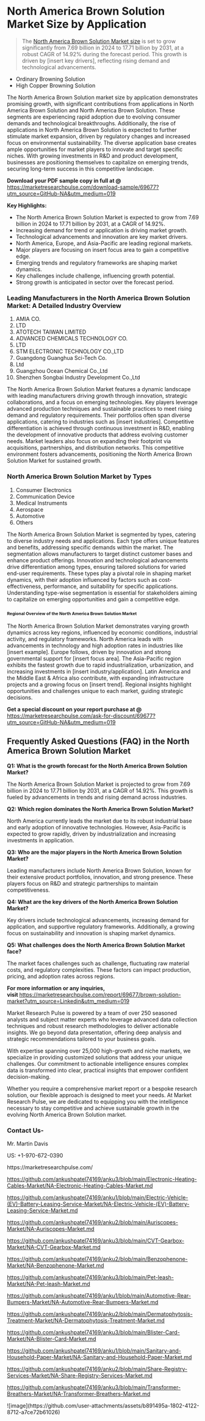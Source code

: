 <h1>North America Brown Solution Market&nbsp;Size by Application</h1><blockquote><p>The <a href="https://marketresearchpulse.com/download-sample/69677?utm_source=GitHub-NA&amp;utm_medium=019">North America Brown Solution Market size</a> is set to grow significantly from 7.69 billion in 2024 to 17.71 billion by 2031, at a robust CAGR of 14.92% during the forecast period. This growth is driven by [insert key drivers], reflecting rising demand and technological advancements.</p></blockquote><ul><li>Ordinary Browning Solution<li> High Copper Browning Solution</li></ul><p>The North America Brown Solution market size by application demonstrates promising growth, with significant contributions from applications in North America Brown Solution and North America Brown Solution. These segments are experiencing rapid adoption due to evolving consumer demands and technological breakthroughs. Additionally, the rise of applications in North America Brown Solution is expected to further stimulate market expansion, driven by regulatory changes and increased focus on environmental sustainability. The diverse application base creates ample opportunities for market players to innovate and target specific niches. With growing investments in R&D and product development, businesses are positioning themselves to capitalize on emerging trends, securing long-term success in this competitive landscape.</p><p><strong>Download your PDF sample copy in full at @ </strong><a href="https://marketresearchpulse.com/download-sample/69677?utm_source=GitHub-NA&amp;utm_medium=019">https://marketresearchpulse.com/download-sample/69677?utm_source=GitHub-NA&amp;utm_medium=019</a></p><p><strong>Key Highlights: </strong></p><ul><li>The North America Brown Solution Market is expected to grow from 7.69 billion in 2024 to 17.71 billion by 2031, at a CAGR of 14.92%.</li><li>Increasing demand for trend or application is driving market growth.</li><li>Technological advancements and innovation are key market drivers.</li><li>North America, Europe, and Asia-Pacific are leading regional markets.</li><li>Major players are focusing on insert focus area to gain a competitive edge.</li><li>Emerging trends and regulatory frameworks are shaping market dynamics.</li><li>Key challenges include challenge, influencing growth potential.</li><li>Strong growth is anticipated in sector over the forecast period.</li></ul><h3>Leading Manufacturers in the North America Brown Solution Market: A Detailed Industry Overview</h3><ol><li>AMIA CO.</li><li>LTD</li><li>ATOTECH TAIWAN LIMITED</li><li>ADVANCED CHEMICALS TECHNOLOGY CO.</li><li>LTD</li><li>STM ELECTRONIC TECHNOLOGY CO.,LTD</li><li>Guangdong Guanghua Sci-Tech Co.</li><li>Ltd</li><li>Guangzhou Ocean Chemical Co.,Ltd</li><li>Shenzhen Songbai Industry Development Co.,Ltd</li></ol><div class="flex max-w-full flex-col flex-grow"><div class="min-h-8 text-message flex w-full flex-col items-end gap-2 whitespace-normal break-words [.text-message+&amp;]:mt-5" dir="auto" data-message-author-role="assistant" data-message-id="fd8432e4-4910-450d-b182-61b7bfb0a01f" data-message-model-slug="gpt-4o"><div class="flex w-full flex-col gap-1 empty:hidden first:pt-[3px]"><div class="markdown prose w-full break-words dark:prose-invert light"><p>The North America Brown Solution Market features a dynamic landscape with leading manufacturers driving growth through innovation, strategic collaborations, and a focus on emerging technologies. Key players leverage advanced production techniques and sustainable practices to meet rising demand and regulatory requirements. Their portfolios often span diverse applications, catering to industries such as [insert industries]. Competitive differentiation is achieved through continuous investment in R&amp;D, enabling the development of innovative products that address evolving customer needs. Market leaders also focus on expanding their footprint via acquisitions, partnerships, and distribution networks. This competitive environment fosters advancements, positioning the North America Brown Solution Market for sustained growth.</p></div></div></div></div><h3>North America Brown Solution Market by Types</h3><ol><li>Consumer Electronics<li> Communication Device<li> Medical Instruments<li> Aerospace<li> Automotive<li> Others</li></ol><div class="flex max-w-full flex-col flex-grow"><div class="min-h-8 text-message flex w-full flex-col items-end gap-2 whitespace-normal break-words [.text-message+&amp;]:mt-5" dir="auto" data-message-author-role="assistant" data-message-id="084470be-0bb7-4664-bddf-5156b4f41249" data-message-model-slug="gpt-4o-mini"><div class="flex w-full flex-col gap-1 empty:hidden first:pt-[3px]"><div class="markdown prose w-full break-words dark:prose-invert light"><p>The North America Brown Solution Market is segmented by types, catering to diverse industry needs and applications. Each type offers unique features and benefits, addressing specific demands within the market. The segmentation allows manufacturers to target distinct customer bases and enhance product offerings. Innovation and technological advancements drive differentiation among types, ensuring tailored solutions for varied end-user requirements. These types play a pivotal role in shaping market dynamics, with their adoption influenced by factors such as cost-effectiveness, performance, and suitability for specific applications. Understanding type-wise segmentation is essential for stakeholders aiming to capitalize on emerging opportunities and gain a competitive edge.</p></div></div></div></div><h3><span style="font-size: 11px;">Regional Overview of the North America Brown Solution Market</span></h3><div class="flex max-w-full flex-col flex-grow"><div class="min-h-8 text-message flex w-full flex-col items-end gap-2 whitespace-normal break-words [.text-message+&amp;]:mt-5" dir="auto" data-message-author-role="assistant" data-message-id="e9038762-ce64-4e30-91c9-9bd413514231" data-message-model-slug="gpt-4o-mini"><div class="flex w-full flex-col gap-1 empty:hidden first:pt-[3px]"><div class="markdown prose w-full break-words dark:prose-invert light"><p>The North America Brown Solution Market demonstrates varying growth dynamics across key regions, influenced by economic conditions, industrial activity, and regulatory frameworks. North America leads with advancements in technology and high adoption rates in industries like [insert example]. Europe follows, driven by innovation and strong governmental support for [insert focus area]. The Asia-Pacific region exhibits the fastest growth due to rapid industrialization, urbanization, and increasing investments in [insert industry/application]. Latin America and the Middle East &amp; Africa also contribute, with expanding infrastructure projects and a growing focus on [insert trend]. Regional insights highlight opportunities and challenges unique to each market, guiding strategic decisions.</p></div></div></div></div><p><strong>Get a special discount on your report purchase at @ </strong><a href="https://marketresearchpulse.com/ask-for-discount/69677?utm_source=GitHub-NA&amp;utm_medium=019">https://marketresearchpulse.com/ask-for-discount/69677?utm_source=GitHub-NA&amp;utm_medium=019</a></p><h2>Frequently Asked Questions (FAQ) in the North America Brown Solution Market</h2><p><strong>Q1: What is the growth forecast for the North America Brown Solution Market?</strong></p><p>The North America Brown Solution Market is projected to grow from 7.69 billion in 2024 to 17.71 billion by 2031, at a CAGR of 14.92%. This growth is fueled by advancements in trends and rising demand across industries.</p><p><strong>Q2: Which region dominates the North America Brown Solution Market?</strong></p><p>North America currently leads the market due to its robust industrial base and early adoption of innovative technologies. However, Asia-Pacific is expected to grow rapidly, driven by industrialization and increasing investments in application.</p><p><strong>Q3: Who are the major players in the North America Brown Solution Market?</strong></p><p>Leading manufacturers include North America Brown Solution, known for their extensive product portfolios, innovation, and strong presence. These players focus on R&amp;D and strategic partnerships to maintain competitiveness.</p><p><strong>Q4: What are the key drivers of the North America Brown Solution Market?</strong></p><p>Key drivers include technological advancements, increasing demand for application, and supportive regulatory frameworks. Additionally, a growing focus on sustainability and innovation is shaping market dynamics.</p><p><strong>Q5: What challenges does the North America Brown Solution Market face?</strong></p><p>The market faces challenges such as challenge, fluctuating raw material costs, and regulatory complexities. These factors can impact production, pricing, and adoption rates across regions.</p><p><strong>For more information or any inquiries, visit&nbsp;</strong><a href="https://marketresearchpulse.com/report/69677/brown-solution-market?utm_source=Linkedin&utm_medium=019">https://marketresearchpulse.com/report/69677/brown-solution-market?utm_source=Linkedin&utm_medium=019</a></p><p>Market Research Pulse is powered by a team of over 250 seasoned analysts and subject matter experts who leverage advanced data collection techniques and robust research methodologies to deliver actionable insights. We go beyond data presentation, offering deep analysis and strategic recommendations tailored to your business goals.</p><p>With expertise spanning over 25,000 high-growth and niche markets, we specialize in providing customized solutions that address your unique challenges. Our commitment to actionable intelligence ensures complex data is transformed into clear, practical insights that empower confident decision-making.</p><p>Whether you require a comprehensive market report or a bespoke research solution, our flexible approach is designed to meet your needs. At Market Research Pulse, we are dedicated to equipping you with the intelligence necessary to stay competitive and achieve sustainable growth in the evolving North America Brown Solution market.</p><h3><strong>Contact Us-</strong></h3><p>Mr. Martin Davis</p><p>US: +1-970-672-0390</p><p>https://marketresearchpulse.com/</p><p><a href="https://github.com/ankushpatel74169/anku3/blob/main/Electronic-Heating-Cables-Market/NA-Electronic-Heating-Cables-Market.md">https://github.com/ankushpatel74169/anku3/blob/main/Electronic-Heating-Cables-Market/NA-Electronic-Heating-Cables-Market.md</a></p><p><a href="https://github.com/ankushpatel74169/anku1/blob/main/Electric-Vehicle-(EV)-Battery-Leasing-Service-Market/NA-Electric-Vehicle-(EV)-Battery-Leasing-Service-Market.md">https://github.com/ankushpatel74169/anku1/blob/main/Electric-Vehicle-(EV)-Battery-Leasing-Service-Market/NA-Electric-Vehicle-(EV)-Battery-Leasing-Service-Market.md</a></p><p><a href="https://github.com/ankushpatel74169/anku2/blob/main/Auriscopes-Market/NA-Auriscopes-Market.md">https://github.com/ankushpatel74169/anku2/blob/main/Auriscopes-Market/NA-Auriscopes-Market.md</a></p><p><a href="https://github.com/ankushpatel74169/anku3/blob/main/CVT-Gearbox-Market/NA-CVT-Gearbox-Market.md">https://github.com/ankushpatel74169/anku3/blob/main/CVT-Gearbox-Market/NA-CVT-Gearbox-Market.md</a></p><p><a href="https://github.com/ankushpatel74169/anku2/blob/main/Benzophenone-Market/NA-Benzophenone-Market.md">https://github.com/ankushpatel74169/anku2/blob/main/Benzophenone-Market/NA-Benzophenone-Market.md</a></p><p><a href="https://github.com/ankushpatel74169/anku3/blob/main/Pet-leash-Market/NA-Pet-leash-Market.md">https://github.com/ankushpatel74169/anku3/blob/main/Pet-leash-Market/NA-Pet-leash-Market.md</a></p><p><a href="https://github.com/ankushpatel74169/anku1/blob/main/Automotive-Rear-Bumpers-Market/NA-Automotive-Rear-Bumpers-Market.md">https://github.com/ankushpatel74169/anku1/blob/main/Automotive-Rear-Bumpers-Market/NA-Automotive-Rear-Bumpers-Market.md</a></p><p><a href="https://github.com/ankushpatel74169/anku2/blob/main/Dermatophytosis-Treatment-Market/NA-Dermatophytosis-Treatment-Market.md">https://github.com/ankushpatel74169/anku2/blob/main/Dermatophytosis-Treatment-Market/NA-Dermatophytosis-Treatment-Market.md</a></p><p><a href="https://github.com/ankushpatel74169/anku3/blob/main/Blister-Card-Market/NA-Blister-Card-Market.md">https://github.com/ankushpatel74169/anku3/blob/main/Blister-Card-Market/NA-Blister-Card-Market.md</a></p><p><a href="https://github.com/ankushpatel74169/anku1/blob/main/Sanitary-and-Household-Paper-Market/NA-Sanitary-and-Household-Paper-Market.md">https://github.com/ankushpatel74169/anku1/blob/main/Sanitary-and-Household-Paper-Market/NA-Sanitary-and-Household-Paper-Market.md</a></p><p><a href="https://github.com/ankushpatel74169/anku2/blob/main/Share-Registry-Services-Market/NA-Share-Registry-Services-Market.md">https://github.com/ankushpatel74169/anku2/blob/main/Share-Registry-Services-Market/NA-Share-Registry-Services-Market.md</a></p><p><a href="https://github.com/ankushpatel74169/anku3/blob/main/Transformer-Breathers-Market/NA-Transformer-Breathers-Market.md">https://github.com/ankushpatel74169/anku3/blob/main/Transformer-Breathers-Market/NA-Transformer-Breathers-Market.md</a></p>
![image](https://github.com/user-attachments/assets/b891495a-1802-4122-8712-a7ce72b61026)
